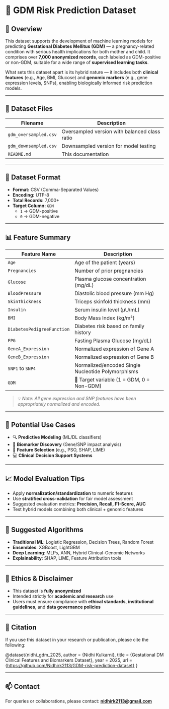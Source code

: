 # 🎯 GDM Risk Prediction Dataset

## 🧬 Overview

This dataset supports the development of machine learning models for predicting **Gestational Diabetes Mellitus (GDM)** — a pregnancy-related condition with serious health implications for both mother and child. It comprises over **7,000 anonymized records**, each labeled as GDM-positive or non-GDM, suitable for a wide range of **supervised learning tasks**.

What sets this dataset apart is its hybrid nature — it includes both **clinical features** (e.g., Age, BMI, Glucose) and **genomic markers** (e.g., gene expression levels, SNPs), enabling biologically informed risk prediction models.

---

## 📂 Dataset Files

| Filename              | Description                                  |
|-----------------------|----------------------------------------------|
| `gdm_oversampled.csv` | Oversampled version with balanced class ratio |
| `gdm_downsampled.csv` | Downsampled version for model testing         |
| `README.md`           | This documentation                           |

---

## 🧾 Dataset Format

- **Format:** CSV (Comma-Separated Values)  
- **Encoding:** UTF-8  
- **Total Records:** 7,000+  
- **Target Column:** `GDM`  
  - `1` → GDM-positive  
  - `0` → GDM-negative

---

## 📊 Feature Summary

| Feature Name              | Description                                              |
|---------------------------|----------------------------------------------------------|
| `Age`                     | Age of the patient (years)                               |
| `Pregnancies`             | Number of prior pregnancies                              |
| `Glucose`                 | Plasma glucose concentration (mg/dL)                     |
| `BloodPressure`           | Diastolic blood pressure (mm Hg)                         |
| `SkinThickness`           | Triceps skinfold thickness (mm)                          |
| `Insulin`                 | Serum insulin level (μU/mL)                              |
| `BMI`                     | Body Mass Index (kg/m²)                                  |
| `DiabetesPedigreeFunction`| Diabetes risk based on family history                   |
| `FPG`                     | Fasting Plasma Glucose (mg/dL)                           |
| `GeneA_Expression`        | Normalized expression of Gene A                          |
| `GeneB_Expression`        | Normalized expression of Gene B                          |
| `SNP1` to `SNP4`          | Normalized/encoded Single Nucleotide Polymorphisms       |
| `GDM`                     | 🎯 Target variable (1 = GDM, 0 = Non-GDM)                 |

> 💡 *Note: All gene expression and SNP features have been appropriately normalized and encoded.*

---

## 🧠 Potential Use Cases

- 🔍 **Predictive Modeling** (ML/DL classifiers)
- 🧪 **Biomarker Discovery** (Gene/SNP impact analysis)
- 🧰 **Feature Selection** (e.g., PSO, SHAP, LIME)
- 💻 **Clinical Decision Support Systems**

---

## 📈 Model Evaluation Tips

- Apply **normalization/standardization** to numeric features
- Use **stratified cross-validation** for fair model assessment
- Suggested evaluation metrics: **Precision, Recall, F1-Score, AUC**
- Test hybrid models combining both clinical + genomic features

---

## 🤖 Suggested Algorithms

- **Traditional ML**: Logistic Regression, Decision Trees, Random Forest  
- **Ensembles**: XGBoost, LightGBM  
- **Deep Learning**: MLPs, ANN, Hybrid Clinical-Genomic Networks  
- **Explainability**: SHAP, LIME, Feature Attribution tools

---

## 🔐 Ethics & Disclaimer

- This dataset is **fully anonymized**  
- Intended strictly for **academic and research** use  
- Users must ensure compliance with **ethical standards**, **institutional guidelines**, and **data governance policies**

---

## 📌 Citation

If you use this dataset in your research or publication, please cite the following:

@dataset{nidhi_gdm_2025,
author = {Nidhi Kulkarni},
title = {Gestational DM Clinical Features and Biomarkers Dataset},
year = 2025,
url = {https://github.com/Nidhirk2113/GDM-risk-prediction-dataset}
}


---

## 📫 Contact

For queries or collaborations, please contact: **nidhirk2113@gmail.com**
